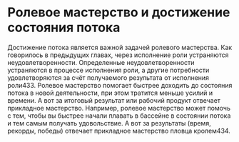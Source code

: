 # Ролевое мастерство и достижение состояния потока

Достижение потока является важной задачей ролевого мастерства. Как говорилось в предыдущих главах, через исполнение роли устраняются неудовлетворенности. Определенные неудовлетворенности устраняются в процессе исполнения роли, а другие потребности удовлетворяются за счёт получаемого результата от исполнения роли433. Ролевое мастерство помогает быстрее доходить до состояния потока в новой деятельности, при этом тратится меньше усилий и времени. А вот за итоговый результат или рабочий продукт отвечает прикладное мастерство. Например, ролевое мастерство может помочь с тем, чтобы вы быстрее начали плавать в бассейне в состоянии потока и тем самым получать удовольствие. А вот за результаты (время, рекорды, победы) отвечает прикладное мастерство пловца кролем434.
